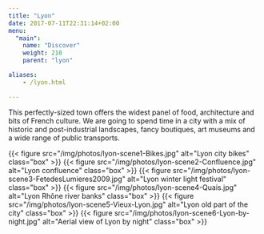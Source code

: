 ```yaml
---
title: "Lyon"
date: 2017-07-11T22:31:14+02:00
menu:
  "main":
    name: "Discover"
    weight: 210
    parent: "lyon"

aliases:
    - /lyon.html

---
```

This perfectly-sized town offers the widest panel of food, architecture and bits of French culture. We are going to spend time in a city with a mix of historic and post-industrial landscapes, fancy boutiques, art museums and a wide range of public transports.

<section class="gallery-simple">
{{< figure src="/img/photos/lyon-scene1-Bikes.jpg" alt="Lyon city bikes" class="box" >}}
{{< figure src="/img/photos/lyon-scene2-Confluence.jpg" alt="Lyon confluence" class="box" >}}
{{< figure src="/img/photos/lyon-scene3-FetedesLumieres2009.jpg" alt="Lyon winter light festival" class="box" >}}
{{< figure src="/img/photos/lyon-scene4-Quais.jpg" alt="Lyon Rhône river banks" class="box" >}}
{{< figure src="/img/photos/lyon-scene5-Vieux-Lyon.jpg" alt="Lyon old part of the city" class="box" >}}
{{< figure src="/img/photos/lyon-scene6-Lyon-by-night.jpg" alt="Aerial view of Lyon by night" class="box" >}}
</section>
